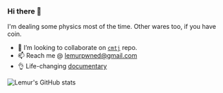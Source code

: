 ### Hi there 👋
I'm dealing some physics most of the time. Other wares too, if you have coin.
- 👾 I’m looking to collaborate on [`cmtj`](https://github.com/LemurPwned/cmtj) repo. 
- 📫 Reach me @ lemurpwned@gmail.com
- 👌 Life-changing [documentary](https://www.youtube.com/watch?time_continue=5&v=jJA3dYwIB3s&feature=emb_title)

![Lemur's GitHub stats](https://github-readme-stats.vercel.app/api?username=LemurPwned&show_icons=true&theme=radical)



